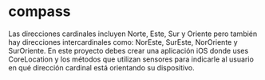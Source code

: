 # compass
Las direcciones cardinales incluyen Norte, Este, Sur y Oriente pero también hay direcciones intercardinales como: NorEste, SurEste, NorOriente y SurOriente.  En este proyecto debes crear una aplicación iOS donde uses CoreLocation y los métodos que utilizan sensores para indicarle al usuario en qué dirección cardinal está orientando su dispositivo.
